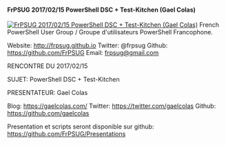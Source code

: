 ﻿#### FrPSUG 2017/02/15 PowerShell DSC + Test-Kitchen (Gael Colas)

[![FrPSUG 2017/02/15 PowerShell DSC + Test-Kitchen (Gael Colas)](https://i3.ytimg.com/vi/6IDJoSo3qDc/hqdefault.jpg "FrPSUG 2017/02/15 PowerShell DSC + Test-Kitchen (Gael Colas)")](https://www.youtube.com/watch?v=6IDJoSo3qDc)
French PowerShell User Group / Groupe d'utilisateurs PowerShell Francophone.

Website: http://frpsug.github.io
Twitter: @frpsug
Github: https://github.com/FrPSUG
Email: frpsug@gmail.com


RENCONTRE DU 2017/02/15

SUJET: PowerShell DSC + Test-Kitchen

PRESENTATEUR: Gael Colas

Blog: https://gaelcolas.com/
Twitter: https://twitter.com/gaelcolas
Github: https://github.com/gaelcolas



Presentation et scripts seront disponible sur github: https://github.com/FrPSUG/Presentations


